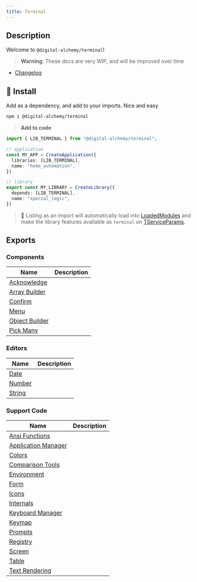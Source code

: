 ```yaml
---
title: Terminal
---
```

## Description

Welcome to `@digital-alchemy/terminal`!

> **Warning**:
> These docs are very WIP, and will be improved over time

- [Changelog](/terminal/changelog/0.3.x)

## 💾 Install

Add as a dependency, and add to your imports. Nice and easy

```bash
npm i @digital-alchemy/terminal
```

> **Add to code**

```typescript
import { LIB_TERMINAL } from "@digital-alchemy/terminal";

// application
const MY_APP = CreateApplication({
  libraries: [LIB_TERMINAL],
  name: "home_automation",
})

// library
export const MY_LIBRARY = CreateLibrary({
  depends: [LIB_TERMINAL],
  name: "special_logic",
})
```

> 🎉
> Listing as an import will automatically load into [LoadedModules](/core/exports/LoadedModules) and make the library features available as `terminal` on [TServiceParams](/core/exports/TServiceParams).

## Exports

### Components

| Name                                                  | Description |
| ----------------------------------------------------- | ----------- |
| [Acknowledge](/terminal/components/acknowledge)       |             |
| [Array Builder](/terminal/components/array-builder)   |             |
| [Confirm](/terminal/components/confirm)               |             |
| [Menu](/terminal/components/menu)                     |             |
| [Object Builder](/terminal/components/object-builder) |             |
| [Pick Many](/terminal/components/pick-many)           |             |

### Editors

| Name                               | Description |
| ---------------------------------- | ----------- |
| [Date](/terminal/editors/date)     |             |
| [Number](/terminal/editors/number) |             |
| [String](/terminal/editors/string) |             |

### Support Code

| Name                                                 | Description |
| ---------------------------------------------------- | ----------- |
| [Ansi Functions](/terminal/ansi-functions)           |             |
| [Application Manager](/terminal/application-manager) |             |
| [Colors](/terminal/colors)                           |             |
| [Comparison Tools](/terminal/comparison-tools)       |             |
| [Environment](/terminal/environment)                 |             |
| [Form](/terminal/form)                               |             |
| [Icons](/terminal/icons)                             |             |
| [Internals](/terminal/internals)                     |             |
| [Keyboard Manager](/terminal/keyboard-manager)       |             |
| [Keymap](/terminal/keymap)                           |             |
| [Prompts](/terminal/prompts)                         |             |
| [Registry](/terminal/registry)                       |             |
| [Screen](/terminal/screen)                           |             |
| [Table](/terminal/table)                             |             |
| [Text Rendering](/terminal/text-rendering)           |             |

